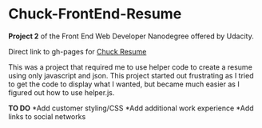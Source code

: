 Chuck-FrontEnd-Resume
=====================

**Project 2** of the Front End Web Developer Nanodegree offered by Udacity.

Direct link to gh-pages for [Chuck Resume](http://chillieguy.github.io/Chuck-FrontEnd-Resume/)

This was a project that required me to use helper code to create a resume using only javascript and json.  This project started out frustrating as I tried to get the code to display what I wanted, but became much easier as I figured out how to use helper.js.

**TO DO**
*Add customer styling/CSS
*Add additional work experience
*Add links to social networks
